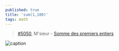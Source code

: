 ```yaml
---
published: true
title: 'sum(1,100)'
tags: math
---
```

> [#5050](https://www.etaletaculture.fr/sciences/somme-des-nombres-de-1-a-100-une-lecon-de-maths-donnee-par-le-ptit-gauss-7-ans/), M'sieur - [Somme des premiers entiers](https://fr.wikipedia.org/wiki/Somme_(arithm%C3%A9tique)#Somme_des_premiers_entiers)

![caption](https://upload.wikimedia.org/wikipedia/commons/thumb/d/d8/The_sum_of_the_first_n_odd_integers_is_n%C2%B2._1%2B3%2B5%2B...%2B%282n-1%29%3Dn%C2%B2..gif/440px-The_sum_of_the_first_n_odd_integers_is_n%C2%B2._1%2B3%2B5%2B...%2B%282n-1%29%3Dn%C2%B2..gif)
